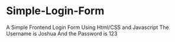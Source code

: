 # Simple-Login-Form
A Simple Frontend Login Form Using Html/CSS and Javascript
The Username is Joshua And the Password is 123
